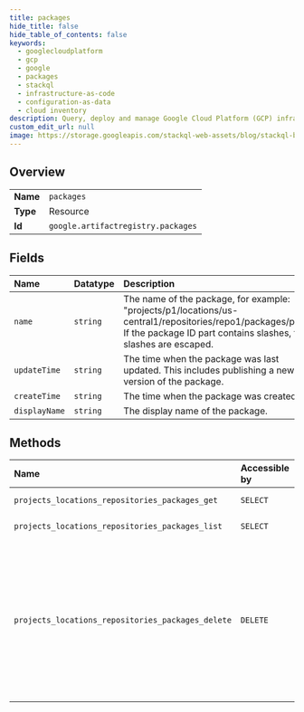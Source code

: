 ```yaml
---
title: packages
hide_title: false
hide_table_of_contents: false
keywords:
  - googlecloudplatform
  - gcp
  - google
  - packages
  - stackql
  - infrastructure-as-code
  - configuration-as-data
  - cloud inventory
description: Query, deploy and manage Google Cloud Platform (GCP) infrastructure and resources using SQL
custom_edit_url: null
image: https://storage.googleapis.com/stackql-web-assets/blog/stackql-blog-post-featured-image.png
---
```

  
    

## Overview
<table><tbody>
<tr><td><b>Name</b></td><td><code>packages</code></td></tr>
<tr><td><b>Type</b></td><td>Resource</td></tr>
<tr><td><b>Id</b></td><td><code>google.artifactregistry.packages</code></td></tr>
</tbody></table>

## Fields
| Name | Datatype | Description |
|:-----|:---------|:------------|
| `name` | `string` | The name of the package, for example: "projects/p1/locations/us-central1/repositories/repo1/packages/pkg1". If the package ID part contains slashes, the slashes are escaped. |
| `updateTime` | `string` | The time when the package was last updated. This includes publishing a new version of the package. |
| `createTime` | `string` | The time when the package was created. |
| `displayName` | `string` | The display name of the package. |
## Methods
| Name | Accessible by | Required Params | Description |
|:-----|:--------------|:----------------|:------------|
| `projects_locations_repositories_packages_get` | `SELECT` | `name` | Gets a package. |
| `projects_locations_repositories_packages_list` | `SELECT` | `parent` | Lists packages. |
| `projects_locations_repositories_packages_delete` | `DELETE` | `name` | Deletes a package and all of its versions and tags. The returned operation will complete once the package has been deleted. |
